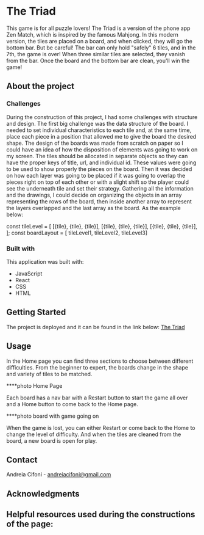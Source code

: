 # The Triad
This game is for all puzzle lovers! 
The Triad is a version of the phone app Zen Match, which is inspired by the famous Mahjong. In this modern version, the tiles are placed on a board, and when clicked, they will go the bottom bar. But be careful! The bar can only hold "safely" 6 tiles, and in the 7th, the game is over! When three similar tiles are selected, they vanish from the bar. Once the board and the bottom bar are clean, you'll win the game!


## About the project

### Challenges
During the construction of this project, I had some challenges with structure and design.
The first big challenge was the data structure of the board. I needed to set individual characteristics to each tile and, at the same time, place each piece in a position that allowed me to give the board the desired shape.
The design of the boards was made from scratch on paper so I could have an idea of how the disposition of elements was going to work on my screen.
The tiles should be allocated in separate objects so they can have the proper keys of title, url, and individual id. These values were going to be used to show properly the pieces on the board.
Then it was decided on how each layer was going to be placed if it was going to overlap the pieces right on top of each other or with a slight shift so the player could see the underneath tile and set their strategy.
Gathering all the information and the drawings, I could decide on organizing the objects in an array representing the rows of the board, then inside another array to represent the layers overlapped and the last array as the board. As the example below:

const tileLevel = [
  [{tile}, {tile}, {tile}],
  [{tile}, {tile}, {tile}],
  [{tile}, {tile}, {tile}],
];
const boardLayout = [ tileLevel1, tileLevel2, tileLevel3]
    
### Built with
This application was built with:

* JavaScript
* React
* CSS
* HTML


## Getting Started
The project is deployed and it can be found in the link below:
[The Triad](https://AndreiaCifoni.github.io/TheTriad)

## Usage
In the Home page you can find three sections to choose between different difficulties. From the beginner to expert, the boards change in the shape and variety of tiles to be matched.

****photo Home Page

Each board has a nav bar with a Restart button to start the game all over and a Home button to come back to the Home page.

****photo board with game going on

When the game is lost, you can either Restart or come back to the Home to change the level of difficulty.
And when the tiles are cleaned from the board, a new board is open for play.


## Contact
Andreia Cifoni - andreiacifoni@gmail.com


## Acknowledgments
Helpful resources used during the constructions of the page:
- 




